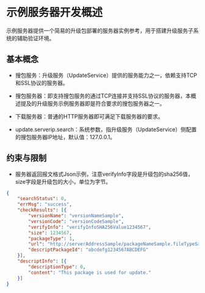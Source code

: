 # 示例服务器开发概述

示例服务器提供一个简易的升级包部署的服务器实例参考，用于搭建升级服务子系统的辅助验证环境。

## 基本概念

- 搜包服务：升级服务（UpdateService）提供的服务能力之一，依赖支持TCP和SSL协议的服务器。

- 搜包服务器：即支持搜包服务的通过TCP连接并支持SSL协议的服务器，本概述提及的升级服务示例服务器即是符合要求的搜包服务器之一。

- 下载服务器：普通的HTTP服务器即可满足下载服务器的要求。

- update.serverip.search：系统参数，指升级服务（UpdateService）侧配置的搜包服务器IP地址，默认值：127.0.0.1。

## 约束与限制

- 服务器返回报文格式Json示例，注意verifyInfo字段是升级包的sha256值，size字段是升级包的大小，单位为字节。

```json
{
    "searchStatus": 0,
    "errMsg": "success",
    "checkResults": [{
        "versionName": "versionNameSample",
        "versionCode": "versionCodeSample",
        "verifyInfo": "verifyInfoSHA256Value1234567",
        "size": 1234567,
        "packageType": 1,
        "url": "http://serverAddressSample/packageNameSample.fileTypeSample",
        "descriptPackageId": "abcdefg1234567ABCDEFG"
    }],
    "descriptInfo": [{
        "descriptionType": 0,
        "content": "This package is used for update."
    }]
}
```


